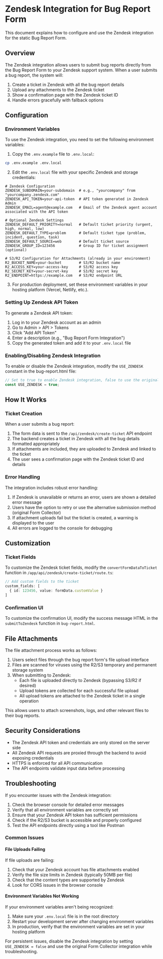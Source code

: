 # Zendesk Integration for Bug Report Form

This document explains how to configure and use the Zendesk integration for the static Bug Report Form.

## Overview

The Zendesk integration allows users to submit bug reports directly from the Bug Report Form to your Zendesk support system. When a user submits a bug report, the system will:

1. Create a ticket in Zendesk with all the bug report details
2. Upload any attachments to the Zendesk ticket
3. Show a confirmation page with the Zendesk ticket ID
4. Handle errors gracefully with fallback options

## Configuration

### Environment Variables

To use the Zendesk integration, you need to set the following environment variables:

1. Copy the `.env.example` file to `.env.local`:

```bash
cp .env.example .env.local
```

2. Edit the `.env.local` file with your specific Zendesk and storage credentials:

```
# Zendesk Configuration
ZENDESK_SUBDOMAIN=your-subdomain  # e.g., "yourcompany" from "yourcompany.zendesk.com"
ZENDESK_API_TOKEN=your-api-token  # API token generated in Zendesk Admin
ZENDESK_EMAIL=agent@example.com   # Email of the Zendesk agent account associated with the API token

# Optional Zendesk Settings
ZENDESK_DEFAULT_PRIORITY=normal   # Default ticket priority (urgent, high, normal, low)
ZENDESK_DEFAULT_TYPE=problem      # Default ticket type (problem, incident, question, task)
ZENDESK_DEFAULT_SOURCE=web        # Default ticket source
ZENDESK_GROUP_ID=123456           # Group ID for ticket assignment (optional)

# S3/R2 Configuration for Attachments (already in your environment)
R2_BUCKET_NAME=your-bucket        # S3/R2 bucket name
R2_ACCESS_KEY=your-access-key     # S3/R2 access key 
R2_SECRET_KEY=your-secret-key     # S3/R2 secret key
R2_ENDPOINT=https://example.com   # S3/R2 endpoint URL
```

3. For production deployment, set these environment variables in your hosting platform (Vercel, Netlify, etc.).

### Setting Up Zendesk API Token

To generate a Zendesk API token:

1. Log in to your Zendesk account as an admin
2. Go to Admin > API > Tokens
3. Click "Add API Token"
4. Enter a description (e.g., "Bug Report Form Integration")
5. Copy the generated token and add it to your `.env.local` file

### Enabling/Disabling Zendesk Integration

To enable or disable the Zendesk integration, modify the `USE_ZENDESK` constant in the bug-report.html file:

```javascript
// Set to true to enable Zendesk integration, false to use the original Form Collector integration
const USE_ZENDESK = true; 
```

## How It Works

### Ticket Creation

When a user submits a bug report:

1. The form data is sent to the `/api/zendesk/create-ticket` API endpoint
2. The backend creates a ticket in Zendesk with all the bug details formatted appropriately
3. If attachments are included, they are uploaded to Zendesk and linked to the ticket
4. The user sees a confirmation page with the Zendesk ticket ID and details

### Error Handling

The integration includes robust error handling:

1. If Zendesk is unavailable or returns an error, users are shown a detailed error message
2. Users have the option to retry or use the alternative submission method (original Form Collector)
3. If attachment uploads fail but the ticket is created, a warning is displayed to the user
4. All errors are logged to the console for debugging

## Customization

### Ticket Fields

To customize the Zendesk ticket fields, modify the `convertFormDataToTicket` function in `/app/api/zendesk/create-ticket/route.ts`:

```typescript
// Add custom fields to the ticket
custom_fields: [
  { id: 123456, value: formData.customValue }
]
```

### Confirmation UI

To customize the confirmation UI, modify the success message HTML in the `submitToZendesk` function in `bug-report.html`.

## File Attachments

The file attachment process works as follows:

1. Users select files through the bug report form's file upload interface
2. Files are scanned for viruses using the R2/S3 temporary and permanent storage system
3. When submitting to Zendesk:
   - Each file is uploaded directly to Zendesk (bypassing S3/R2 if desired)
   - Upload tokens are collected for each successful file upload
   - All upload tokens are attached to the Zendesk ticket in a single operation

This allows users to attach screenshots, logs, and other relevant files to their bug reports.

## Security Considerations

- The Zendesk API token and credentials are only stored on the server side
- All Zendesk API requests are proxied through the backend to avoid exposing credentials
- HTTPS is enforced for all API communication
- The API endpoints validate input data before processing

## Troubleshooting

If you encounter issues with the Zendesk integration:

1. Check the browser console for detailed error messages
2. Verify that all environment variables are correctly set
3. Ensure that your Zendesk API token has sufficient permissions
4. Check if the R2/S3 bucket is accessible and properly configured
5. Test the API endpoints directly using a tool like Postman

### Common Issues

#### File Uploads Failing

If file uploads are failing:

1. Check that your Zendesk account has file attachments enabled
2. Verify the file size limits in Zendesk (typically 50MB per file)
3. Check that the content types are supported by Zendesk
4. Look for CORS issues in the browser console

#### Environment Variables Not Working

If your environment variables aren't being recognized:

1. Make sure your `.env.local` file is in the root directory
2. Restart your development server after changing environment variables
3. In production, verify that the environment variables are set in your hosting platform

For persistent issues, disable the Zendesk integration by setting `USE_ZENDESK = false` and use the original Form Collector integration while troubleshooting.